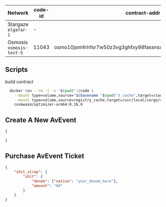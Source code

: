 

Network | code-id | contract-addr ||
--- | --- | --- | --- | 
Stargaze `elgafar-1` | - | 
Osmosis `osmosis-test-5` | 11043 | osmo10jsnt4rhfsr7w50z3vg3ghfxy98fassnsxnmdypfuvnzzhscsegqsf9432


## Scripts
build contract
```sh
  docker run --rm -t -v "$(pwd)":/code \
    --mount type=volume,source="$(basename "$(pwd)")_cache",target=/code/target \
    --mount type=volume,source=registry_cache,target=/usr/local/cargo/registry \
    cosmwasm/optimizer-arm64:0.16.0
```

## Create A New AvEvent
```json
{
    
}
```

## Purchase AvEvent Ticket
```json
{
    "shit_strap": {
        "shit": {
            "denom": {"native": "your_denom_here"},
            "amount": "69"
        }
    }
}
```
 